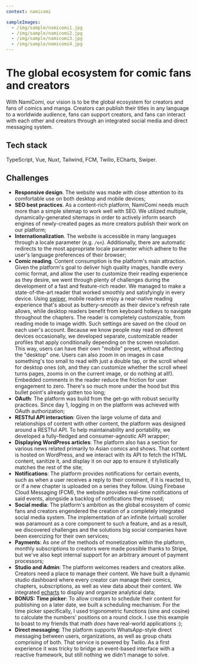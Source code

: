 ```yaml
---
context: namicomi

sampleImages:
  - /img/sample/namicomi1.jpg
  - /img/sample/namicomi2.jpg
  - /img/sample/namicomi3.jpg
  - /img/sample/namicomi4.jpg
---
```


# The global ecosystem for comic fans and creators

With NamiComi, our vision is to be the global ecosystem for creators and fans of comics and manga. Creators can publish their titles in any language to a worldwide audience, fans can support creators, and fans can interact with each other and creators through an integrated social media and direct messaging system.

## Tech stack
TypeScript, Vue, Nuxt, Tailwind, FCM, Twilio, ECharts, Swiper.

## Challenges
- **Responsive design**. The website was made with close attention to its comfortable use on both desktop and mobile devices;
- **SEO best practices**. As a content-rich platform, NamiComi needs much more than a simple sitemap to work well with SEO. We utilized multiple, dynamically-generated sitemaps in order to actively inform search engines of newly-created pages as more creators publish their work on our platform;
- **Internationalization**. The website is accessible in many languages through a locale parameter (e.g. `/en`). Additionally, there are automatic redirects to the most appropriate locale parameter which adhere to the user's language preferences of their browser;
- **Comic reading**. Content consumption is the platform's main attraction. Given the platform's goal to deliver high quality images, handle every comic format, and allow the user to customize their reading experience as they desire, we went through plenty of challenges during the development of a fast and feature-rich reader. We managed to make a state-of-the-art reader that worked smoothly and satisfyingly in every device. Using [swiper](https://github.com/nolimits4web/swiper), mobile readers enjoy a near-native reading experience that's about as buttery-smooth as their device's refresh rate allows, while desktop readers benefit from keyboard hotkeys to navigate throughout the chapters. The reader is completely customizable, from reading mode to image width. Such settings are saved on the cloud on each user's account. Because we know people may read on different devices occasionally, we developed separate, customizable reader profiles that apply conditionally depending on the screen resolution. This way, users can have their own "mobile" preset, without affecting the "desktop" one. Users can also zoom in on images in case something's too small to read with just a double tap, or the scroll wheel for desktop ones (oh, and they can customize whether the scroll wheel turns pages, zooms in on the current image, or do nothing at all!). Embedded comments in the reader reduce the friction for user engagement to zero. There's so much more under the hood but this bullet point's already gotten too long;
- **OAuth**: The platform was build from the get-go with robust security practices. Since day 1, logging in on the platform was achieved with OAuth authorization;
- **RESTful API interaction**: Given the large volume of data and relationships of content with other content, the platform was designed around a RESTful API. To help maintainability and portability, we developed a fully-fledged and consumer-agnostic API wrapper;
- **Displaying WordPress articles**: The platform also has a section for various news related primarily to Asian comics and shows. That content is hosted on WordPress, and we interact with its API to fetch the HTML content, sanitize it, and display it on our app to ensure it stylistically matches the rest of the site;
- **Notifications**: The platform provides notifications for certain events, such as when a user receives a reply to their comment, if it is reacted to, or if a new chapter is uploaded on a series they follow. Using Firebase Cloud Messaging (FCM), the website provides real-time notifications of said events, alongside a backlog of notifications they missed;
- **Social media**: The platform's ambition as the global ecosystem of comic fans and creators engendered the creation of a completely integrated social media system. The implementation of an infinite (virtual) scroller was paramount as a core component to such a feature, and as a result, we discovered challenges and the solutions big social companies have been exercizing for their own services;
- **Payments**: As one of the methods of monetization within the platform, monthly subscriptions to creators were made possible thanks to Stripe, but we've also kept internal support for an arbitrary amount of payment processors;
- **Studio and Admin**: The platform welcomes readers and creators alike. Creators need a place to manage their content. We have built a dynamic studio dashboard where every creator can manage their comics, chapters, subscriptions, as well as view data about their content. We integrated [echarts](https://github.com/apache/echarts) to display and organize analytical data;
- **BONUS: Time picker**: To allow creators to schedule their content for publishing on a later date, we built a scheduling mechanism. For the time picker specifically, I used trigonometric functions (sine and cosine) to calculate the numbers' positions on a round clock. I use this example to boast to my friends that math *does* have real-world applications :);
- **Direct messaging**: The platform supports WhatsApp-style direct messaging between users, organizations, as well as group chats comprising of both. That service is powered by Twilio. As a first experience it was tricky to bridge an event-based interface with a reactive framework, but still nothing we didn't manage to solve.

<!-- TODO: Remove this comment when I leave :)
## What I believe I could have done better
- **Less tech debt, better composability**: Even though I had some experience with Vue with my personal projects, due to my lack of professional experience at the time of making the baby steps for the platform, there were numerous instances of tech debt that costed my team valuable time to fend off as refactoring them was occasionally a tiresome process.
- **Better code consistency**: Vue provides multiple ways to do one thing. As I gained more experience with it, my opinion of what is the "best way" to do something evolved many times. This led to a lack of consistency across various components of the codebase, reducing its overall quality.
- **More tests, earlier**: Due to the current immaturity of test tooling for Vue/Nuxt applications, developing tests was a bigger chore than I'd hoped it was. As a result, large test coverage was deprioritized in favor of more featues. Of course, as a small team with an ambitious goal and limited time, we didn't have enough resources to do everything, but I still believe that a warmer attitude on the significance of tests would have cultivated a more robust codebase. Whenever I could, I invested time into creating our own test tooling, or conjuring up ways to use existing ones with our app.
- **Better accessibility**: Many parts of the website lack the necessary aria roles, tab index indicators, and other attributes to help browsers and accessibility tools process the website to make it accessible for people with disabilities, or people who access the site in various extreme conditions. I became conscious of accessibility way later than I wanted my past self to.

I'm sure my manager would have more things to add here :) but I hope I provided significant value to a wondrous team.
-->
